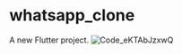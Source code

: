 # whatsapp_clone

A new Flutter project.
![Code_eKTAbJzxwQ](https://github.com/mustapha-amin/whatsapp_clone/assets/70119794/07d7e4f8-696f-4b23-b5dc-48768bf8a3c6)
